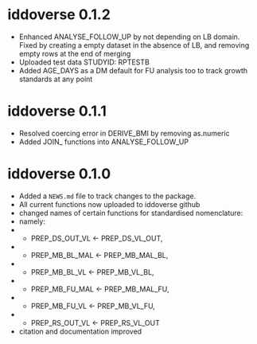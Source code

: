 # iddoverse 0.1.2
* Enhanced ANALYSE_FOLLOW_UP by not depending on LB domain. Fixed by creating a empty dataset in the absence of LB, and removing empty rows at the end of merging
* Uploaded test data STUDYID: RPTESTB
* Added AGE_DAYS as a DM default for FU analysis too to track growth standards at any point

# iddoverse 0.1.1
* Resolved coercing error in DERIVE_BMI by removing as.numeric
* Added JOIN_ functions into ANALYSE_FOLLOW_UP

# iddoverse 0.1.0

* Added a `NEWS.md` file to track changes to the package.
* All current functions now uploaded to iddoverse github
* changed names of certain functions for standardised nomenclature:
*   namely:
* +    PREP_DS_OUT_VL <- PREP_DS_VL_OUT,
* +    PREP_MB_BL_MAL <- PREP_MB_MAL_BL, 
* +    PREP_MB_BL_VL <- PREP_MB_VL_BL,
* +    PREP_MB_FU_MAL <- PREP_MB_MAL_FU,
* +    PREP_MB_FU_VL <- PREP_MB_VL_FU,
* +    PREP_RS_OUT_VL <- PREP_RS_VL_OUT
* citation and documentation improved
